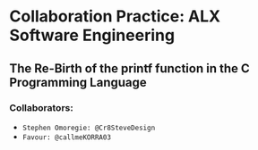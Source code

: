 # Collaboration Practice: ALX Software Engineering
## The Re-Birth of the printf function in the C Programming Language

### Collaborators:
- `Stephen Omoregie: @Cr8SteveDesign`
- `Favour: @callmeKORRA03`
